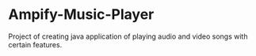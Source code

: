 # Ampify-Music-Player
Project of creating java application of playing audio and video songs with certain features.
